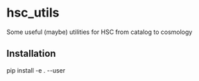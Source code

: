 # hsc_utils

Some useful (maybe) utilities for HSC from catalog to cosmology

## Installation

pip install -e . --user

